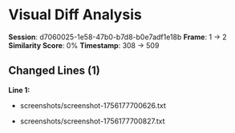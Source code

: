 # Visual Diff Analysis

**Session**: d7060025-1e58-47b0-b7d8-b0e7adf1e18b
**Frame**: 1 -> 2
**Similarity Score**: 0%
**Timestamp**: 308 -> 509

## Changed Lines (1)

**Line 1:**
- screenshots/screenshot-1756177700626.txt
+ screenshots/screenshot-1756177700827.txt

